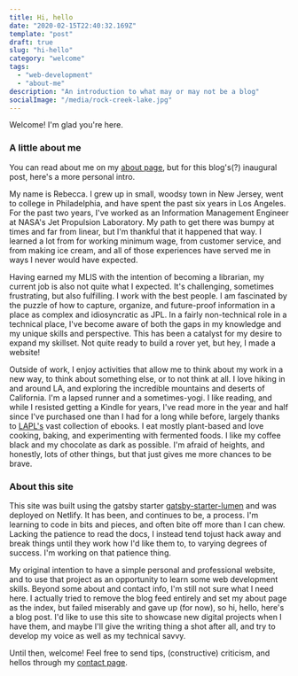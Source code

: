 ```yaml
---
title: Hi, hello
date: "2020-02-15T22:40:32.169Z"
template: "post"
draft: true
slug: "hi-hello"
category: "welcome"
tags:
  - "web-development"
  - "about-me"
description: "An introduction to what may or may not be a blog"
socialImage: "/media/rock-creek-lake.jpg"
---
```


Welcome! I'm glad you're here.

### A little about me

You can read about me on my [about page](/pages/about), but for this blog's(?) inaugural post, here's a more personal intro.

My name is Rebecca. I grew up in small, woodsy town in New Jersey, went to college in Philadelphia, and have spent the past six years in Los Angeles. For the past two years, I've worked as an Information Management Engineer at NASA's Jet Propulsion Laboratory. My path to get there was bumpy at times and far from linear, but I'm thankful that it happened that way. I learned a lot from for working minimum wage, from customer service, and from making ice cream, and all of those experiences have served me in ways I never would have expected.

Having earned my MLIS with the intention of becoming a librarian, my current job is also not quite what I expected. It's challenging, sometimes frustrating, but also fulfilling. I work with the best people. I am fascinated by the puzzle of how to capture, organize, and future-proof information in a place as complex and idiosyncratic as JPL. In a fairly non-technical role in a technical place, I've become aware of both the gaps in my knowledge and my unique skills and perspective. This has been a catalyst for my desire to expand my skillset. Not quite ready to build a rover yet, but hey, I made a website!

Outside of work, I enjoy activities that allow me to think about my work in a new way, to think about something else, or to not think at all. I love hiking in and around LA, and exploring the incredible mountains and deserts of California. I'm a lapsed runner and a sometimes-yogi. I like reading, and while I resisted getting a Kindle for years, I've read more in the year and half since I've purchased one than I had for a long while before, largely thanks to  [LAPL's](https://www.lapl.org/) vast collection of ebooks. I eat mostly plant-based and love cooking, baking, and experimenting with fermented foods. I like my coffee black and my chocolate as dark as possible. I'm afraid of heights, and honestly, lots of other things, but that just gives me more chances to be brave.

### About this site

This site was built using the gatsby starter [gatsby-starter-lumen](https://github.com/alxshelepenok/gatsby-starter-lumen) and was deployed on Netlify. It has been, and continues to be, a process. I'm learning to code in bits and pieces, and often bite off more than I can chew. Lacking the patience to read the docs, I instead tend tojust hack away and break things until they work how I'd like them to, to varying degrees of success. I'm working on that patience thing.

My original intention to have a simple personal and professional website, and to use that project as an opportunity to learn some web development skills. Beyond some about and contact info, I'm still not sure what I need here. I actually tried to remove the blog feed entirely and set my about page as the index, but failed miserably and gave up (for now), so hi, hello, here's a blog post. I'd like to use this site to showcase new digital projects when I have them, and maybe I'll give the writing thing a shot after all, and try to develop my voice as well as my technical savvy.

Until then, welcome! Feel free to send tips, (constructive) criticism, and hellos through my [contact page](/pages/contact).
